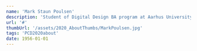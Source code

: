 ```yaml
---
name: 'Mark Staun Poulsen'
description: 'Student of Digital Design BA program at Aarhus University. Especially interested in the expressive use of software processing in relation to digital genres such as video games and electronic literature. Wrote his very first line of code one year ago as part of the “Aesthetic Programming” university course'
url: '#'
thumbUrl: '/assets/2020_AboutThumbs/MarkPoulsen.jpg'
tags: 'PCD2020about'
date: 1956-01-01
---
```

